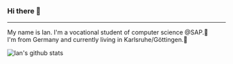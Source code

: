 ### Hi there 👋

---

My name is Ian. I'm a vocational student of computer science @SAP.🌴<br/>
I'm from Germany and currently living in Karlsruhe/Göttingen.🏡 <br/>

![Ian's github stats](https://github-readme-stats.vercel.app/api?username=Ian&show_icons=true&theme=tokyonight)
